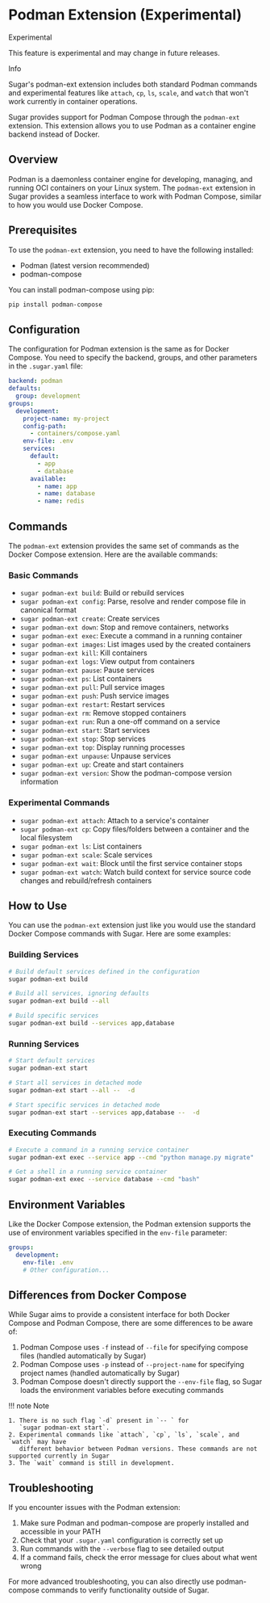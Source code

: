 # Podman Extension (Experimental)

<div class="admonition warning">
  <p class="admonition-title">Experimental</p>
  <p>This feature is experimental and may change in future releases.</p>
</div>

<div class="admonition info">
  <p class="admonition-title">Info</p>
  <p>Sugar's podman-ext extension includes both standard Podman commands and experimental features like <code>attach</code>, <code>cp</code>, <code>ls</code>, <code>scale</code>, and <code>watch</code> that won't work currently in container operations.</p>
</div>

Sugar provides support for Podman Compose through the `podman-ext` extension.
This extension allows you to use Podman as a container engine backend instead of
Docker.

## Overview

Podman is a daemonless container engine for developing, managing, and running
OCI containers on your Linux system. The `podman-ext` extension in Sugar
provides a seamless interface to work with Podman Compose, similar to how you
would use Docker Compose.

## Prerequisites

To use the `podman-ext` extension, you need to have the following installed:

- Podman (latest version recommended)
- podman-compose

You can install podman-compose using pip:

```bash
pip install podman-compose
```

## Configuration

The configuration for Podman extension is the same as for Docker Compose. You
need to specify the backend, groups, and other parameters in the `.sugar.yaml`
file:

```yaml
backend: podman
defaults:
  group: development
groups:
  development:
    project-name: my-project
    config-path:
      - containers/compose.yaml
    env-file: .env
    services:
      default:
        - app
        - database
      available:
        - name: app
        - name: database
        - name: redis
```

## Commands

The `podman-ext` extension provides the same set of commands as the Docker
Compose extension. Here are the available commands:

### Basic Commands

- `sugar podman-ext build`: Build or rebuild services
- `sugar podman-ext config`: Parse, resolve and render compose file in canonical
  format
- `sugar podman-ext create`: Create services
- `sugar podman-ext down`: Stop and remove containers, networks
- `sugar podman-ext exec`: Execute a command in a running container
- `sugar podman-ext images`: List images used by the created containers
- `sugar podman-ext kill`: Kill containers
- `sugar podman-ext logs`: View output from containers
- `sugar podman-ext pause`: Pause services
- `sugar podman-ext ps`: List containers
- `sugar podman-ext pull`: Pull service images
- `sugar podman-ext push`: Push service images
- `sugar podman-ext restart`: Restart services
- `sugar podman-ext rm`: Remove stopped containers
- `sugar podman-ext run`: Run a one-off command on a service
- `sugar podman-ext start`: Start services
- `sugar podman-ext stop`: Stop services
- `sugar podman-ext top`: Display running processes
- `sugar podman-ext unpause`: Unpause services
- `sugar podman-ext up`: Create and start containers
- `sugar podman-ext version`: Show the podman-compose version information

### Experimental Commands

- `sugar podman-ext attach`: Attach to a service's container
- `sugar podman-ext cp`: Copy files/folders between a container and the local
  filesystem
- `sugar podman-ext ls`: List containers
- `sugar podman-ext scale`: Scale services
- `sugar podman-ext wait`: Block until the first service container stops
- `sugar podman-ext watch`: Watch build context for service source code changes
  and rebuild/refresh containers

## How to Use

You can use the `podman-ext` extension just like you would use the standard
Docker Compose commands with Sugar. Here are some examples:

### Building Services

```bash
# Build default services defined in the configuration
sugar podman-ext build

# Build all services, ignoring defaults
sugar podman-ext build --all

# Build specific services
sugar podman-ext build --services app,database
```

### Running Services

```bash
# Start default services
sugar podman-ext start

# Start all services in detached mode
sugar podman-ext start --all --  -d

# Start specific services in detached mode
sugar podman-ext start --services app,database --  -d
```

### Executing Commands

```bash
# Execute a command in a running service container
sugar podman-ext exec --service app --cmd "python manage.py migrate"

# Get a shell in a running service container
sugar podman-ext exec --service database --cmd "bash"
```

## Environment Variables

Like the Docker Compose extension, the Podman extension supports the use of
environment variables specified in the `env-file` parameter:

```yaml
groups:
  development:
    env-file: .env
    # Other configuration...
```

## Differences from Docker Compose

While Sugar aims to provide a consistent interface for both Docker Compose and
Podman Compose, there are some differences to be aware of:

1. Podman Compose uses `-f` instead of `--file` for specifying compose files
   (handled automatically by Sugar)
2. Podman Compose uses `-p` instead of `--project-name` for specifying project
   names (handled automatically by Sugar)
3. Podman Compose doesn't directly support the `--env-file` flag, so Sugar loads
   the environment variables before executing commands

!!! note Note

    1. There is no such flag `-d` present in `-- ` for
       `sugar podman-ext start`.
    2. Experimental commands like `attach`, `cp`, `ls`, `scale`, and `watch` may have
       different behavior between Podman versions. These commands are not supported currently in Sugar
    3. The `wait` command is still in development.

## Troubleshooting

If you encounter issues with the Podman extension:

1. Make sure Podman and podman-compose are properly installed and accessible in
   your PATH
2. Check that your `.sugar.yaml` configuration is correctly set up
3. Run commands with the `--verbose` flag to see detailed output
4. If a command fails, check the error message for clues about what went wrong

For more advanced troubleshooting, you can also directly use podman-compose
commands to verify functionality outside of Sugar.
